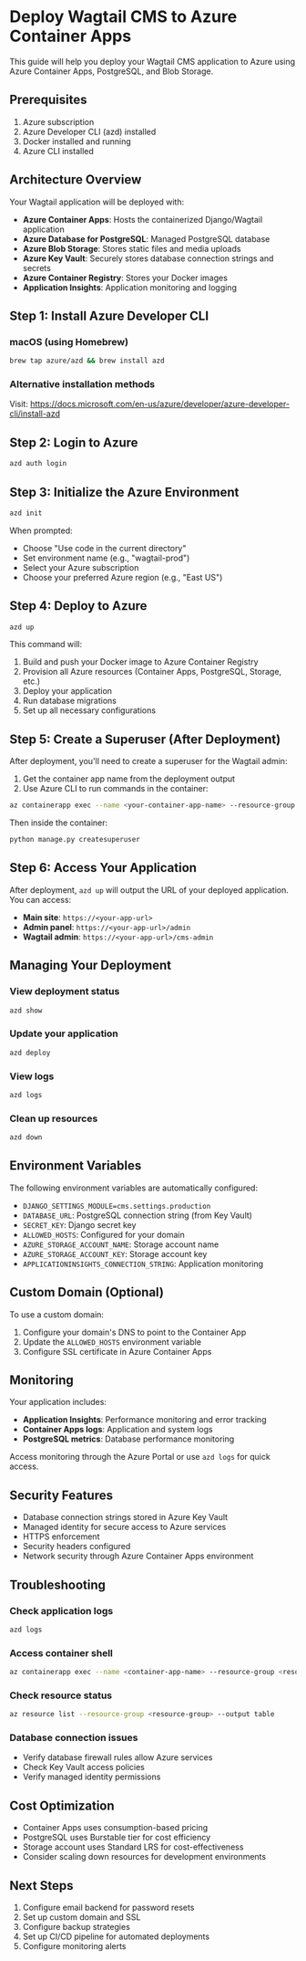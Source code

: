 # Deploy Wagtail CMS to Azure Container Apps

This guide will help you deploy your Wagtail CMS application to Azure using Azure Container Apps, PostgreSQL, and Blob Storage.

## Prerequisites

1. Azure subscription
2. Azure Developer CLI (azd) installed
3. Docker installed and running
4. Azure CLI installed

## Architecture Overview

Your Wagtail application will be deployed with:

- **Azure Container Apps**: Hosts the containerized Django/Wagtail application
- **Azure Database for PostgreSQL**: Managed PostgreSQL database
- **Azure Blob Storage**: Stores static files and media uploads
- **Azure Key Vault**: Securely stores database connection strings and secrets
- **Azure Container Registry**: Stores your Docker images
- **Application Insights**: Application monitoring and logging

## Step 1: Install Azure Developer CLI

### macOS (using Homebrew)

```bash
brew tap azure/azd && brew install azd
```

### Alternative installation methods

Visit: https://docs.microsoft.com/en-us/azure/developer/azure-developer-cli/install-azd

## Step 2: Login to Azure

```bash
azd auth login
```

## Step 3: Initialize the Azure Environment

```bash
azd init
```

When prompted:

- Choose "Use code in the current directory"
- Set environment name (e.g., "wagtail-prod")
- Select your Azure subscription
- Choose your preferred Azure region (e.g., "East US")

## Step 4: Deploy to Azure

```bash
azd up
```

This command will:

1. Build and push your Docker image to Azure Container Registry
2. Provision all Azure resources (Container Apps, PostgreSQL, Storage, etc.)
3. Deploy your application
4. Run database migrations
5. Set up all necessary configurations

## Step 5: Create a Superuser (After Deployment)

After deployment, you'll need to create a superuser for the Wagtail admin:

1. Get the container app name from the deployment output
2. Use Azure CLI to run commands in the container:

```bash
az containerapp exec --name <your-container-app-name> --resource-group <your-resource-group> --command "/bin/bash"
```

Then inside the container:

```bash
python manage.py createsuperuser
```

## Step 6: Access Your Application

After deployment, `azd up` will output the URL of your deployed application. You can access:

- **Main site**: `https://<your-app-url>`
- **Admin panel**: `https://<your-app-url>/admin`
- **Wagtail admin**: `https://<your-app-url>/cms-admin`

## Managing Your Deployment

### View deployment status

```bash
azd show
```

### Update your application

```bash
azd deploy
```

### View logs

```bash
azd logs
```

### Clean up resources

```bash
azd down
```

## Environment Variables

The following environment variables are automatically configured:

- `DJANGO_SETTINGS_MODULE=cms.settings.production`
- `DATABASE_URL`: PostgreSQL connection string (from Key Vault)
- `SECRET_KEY`: Django secret key
- `ALLOWED_HOSTS`: Configured for your domain
- `AZURE_STORAGE_ACCOUNT_NAME`: Storage account name
- `AZURE_STORAGE_ACCOUNT_KEY`: Storage account key
- `APPLICATIONINSIGHTS_CONNECTION_STRING`: Application monitoring

## Custom Domain (Optional)

To use a custom domain:

1. Configure your domain's DNS to point to the Container App
2. Update the `ALLOWED_HOSTS` environment variable
3. Configure SSL certificate in Azure Container Apps

## Monitoring

Your application includes:

- **Application Insights**: Performance monitoring and error tracking
- **Container Apps logs**: Application and system logs
- **PostgreSQL metrics**: Database performance monitoring

Access monitoring through the Azure Portal or use `azd logs` for quick access.

## Security Features

- Database connection strings stored in Azure Key Vault
- Managed identity for secure access to Azure services
- HTTPS enforcement
- Security headers configured
- Network security through Azure Container Apps environment

## Troubleshooting

### Check application logs

```bash
azd logs
```

### Access container shell

```bash
az containerapp exec --name <container-app-name> --resource-group <resource-group> --command "/bin/bash"
```

### Check resource status

```bash
az resource list --resource-group <resource-group> --output table
```

### Database connection issues

- Verify database firewall rules allow Azure services
- Check Key Vault access policies
- Verify managed identity permissions

## Cost Optimization

- Container Apps uses consumption-based pricing
- PostgreSQL uses Burstable tier for cost efficiency
- Storage account uses Standard LRS for cost-effectiveness
- Consider scaling down resources for development environments

## Next Steps

1. Configure email backend for password resets
2. Set up custom domain and SSL
3. Configure backup strategies
4. Set up CI/CD pipeline for automated deployments
5. Configure monitoring alerts
